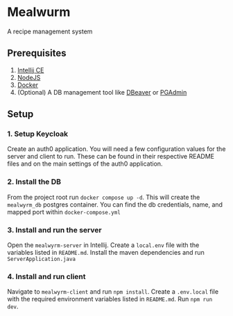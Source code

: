 # Mealwurm

A recipe management system

## Prerequisites

1. [Intellij CE](https://www.jetbrains.com/idea/)
2. [NodeJS](https://nodejs.org/en)
3. [Docker](https://www.docker.com/)
4. (Optional) A DB management tool like [DBeaver](https://dbeaver.io/) or [PGAdmin](https://www.pgadmin.org/)

## Setup

### 1. Setup Keycloak

Create an auth0 application. You will need a few configuration values for the server and client to run. These can be found in their respective README files and on the main settings of the auth0 application.

### 2. Install the DB

From the project root run `docker compose up -d`. This will create the `mealwyrm_db` postgres container. You can find the db credentials, name, and mapped port within `docker-compose.yml`

### 3. Install and run the server

Open the `mealwyrm-server` in Intellij. Create a `local.env` file with the variables listed in `README.md`. Install the maven dependencies and run `ServerApplication.java`

### 4. Install and run client

Navigate to `mealwyrm-client` and run `npm install`. Create a `.env.local` file with the required environment variables listed in `README.md`. Run `npm run dev`.
